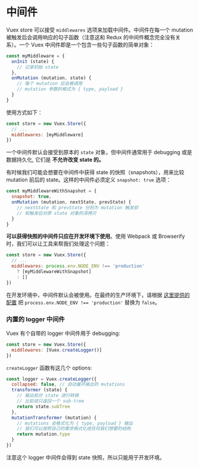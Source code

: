 # 中间件

Vuex store 可以接受 `middlewares` 选项来加载中间件。中间件在每一个 mutation 被触发后会调用响应的勾子函数（注意这和 Redux 的中间件概念完全没有关系）。一个 Vuex 中间件即是一个包含一些勾子函数的简单对象：

``` js
const myMiddleware = {
  onInit (state) {
    // 记录初始 state
  },
  onMutation (mutation, state) {
    // 每个 mutation 后会被调用
    // mutation 参数的格式为 { type, payload }
  }
}
```

使用方式如下：

``` js
const store = new Vuex.Store({
  // ...
  middlewares: [myMiddleware]
})
```

一个中间件默认会接受到原本的 `state` 对象，但中间件通常用于 debugging 或是数据持久化, 它们是 **不允许改变 state 的。**

有时候我们可能会想要在中间件中获得 state 的快照（snapshots），用来比较 mutation 前后的 state。这样的中间件必须定义 `snapshot: true` 选项：

``` js
const myMiddlewareWithSnapshot = {
  snapshot: true,
  onMutation (mutation, nextState, prevState) {
    // nextState 和 prevState 分别为 mutation 触发前
    // 和触发后对原 state 对象的深拷贝
  }
}
```

**可以获得快照的中间件只应在开发环境下使用**。使用 Webpack 或 Browserify 时，我们可以让工具来帮我们处理这个问题：

``` js
const store = new Vuex.Store({
  // ...
  middlewares: process.env.NODE_ENV !== 'production'
    ? [myMiddlewareWithSnapshot]
    : []
})
```

在开发环境中，中间件默认会被使用。在最终的生产环境下，请根据 [这里提供的配置](http://vuejs.org/guide/application.html#Deploying_for_Production) 把 `process.env.NODE_ENV !== 'production'` 替换为 `false`。

### 内置的 logger 中间件

Vuex 有个自带的 logger 中间件用于 debugging:

``` js
const store = new Vuex.Store({
  middlewares: [Vuex.createLogger()]
})
```

`createLogger` 函数有这几个 options:

``` js
const logger = Vuex.createLogger({
  collapsed: false, // 自动展开输出的 mutations
  transformer (state) {
    // 输出前对 state 进行转换
    // 比如说只返回一个 sub-tree
    return state.subTree
  },
  mutationTransformer (mutation) {
    // mutations 会格式化为 { type, payload } 输出
    // 我们可以按照自己的需求格式化成任何我们想要的结构
    return mutation.type
  }
})
```

注意这个 logger 中间件会得到 state 快照，所以只能用于开发环境。
